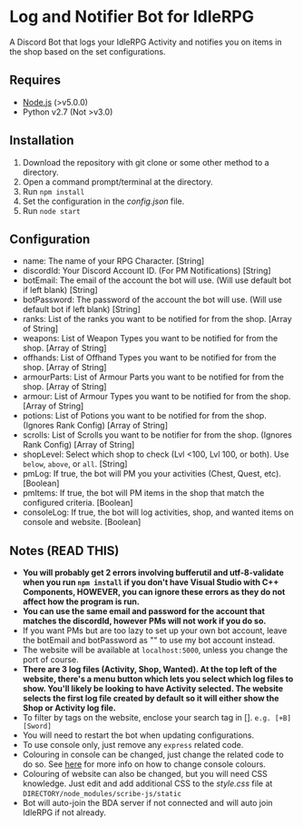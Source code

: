 # Log and Notifier Bot for IdleRPG

A Discord Bot that logs your IdleRPG Activity and notifies you on items in the shop based on the set configurations.

## Requires
- [Node.js](https://nodejs.org/en/) (>v5.0.0)
- Python v2.7 (Not >v3.0)

## Installation

1. Download the repository with git clone or some other method to a directory.
2. Open a command prompt/terminal at the directory.
3. Run `npm install`
4. Set the configuration in the *config.json* file.
5. Run `node start`

## Configuration

- name: The name of your RPG Character. [String]
- discordId: Your Discord Account ID. (For PM Notifications) [String]
- botEmail: The email of the account the bot will use. (Will use default bot if left blank) [String] 
- botPassword: The password of the account the bot will use. (Will use default bot if left blank) [String] 
- ranks: List of the ranks you want to be notified for from the shop. [Array of String]
- weapons: List of Weapon Types you want to be notified for from the shop. [Array of String]
- offhands: List of Offhand Types you want to be notified for from the shop. [Array of String]
- armourParts: List of Armour Parts you want to be notified for from the shop. [Array of String]
- armour: List of Armour Types you want to be notified for from the shop. [Array of String]
- potions: List of Potions you want to be notified for from the shop. (Ignores Rank Config) [Array of String]
- scrolls: List of Scrolls you want to be notifier for from the shop. (Ignores Rank Config) [Array of String]
- shopLevel: Select which shop to check (Lvl <100, Lvl 100, or both). Use `below`, `above`, or `all`. [String]
- pmLog: If true, the bot will PM you your activities (Chest, Quest, etc). [Boolean]
- pmItems: If true, the bot will PM items in the shop that match the configured criteria. [Boolean]
- consoleLog: If true, the bot will log activities, shop, and wanted items on console and website. [Boolean]

## Notes (READ THIS)

- **You will probably get 2 errors involving bufferutil and utf-8-validate when you run `npm install` if you don't have Visual Studio with C++ Components, HOWEVER, you can ignore these errors as they do not affect how the program is run.**
- **You can use the same email and password for the account that matches the discordId, however PMs will not work if you do so.**
- If you want PMs but are too lazy to set up your own bot account, leave the botEmail and botPassword as "" to use my bot account instead.
- The website will be available at `localhost:5000`, unless you change the port of course.
- **There are 3 log files (Activity, Shop, Wanted). At the top left of the website, there's a menu button which lets you select which log files to show. You'll likely be looking to have Activity selected. The website selects the first log file created by default so it will either show the Shop or Activity log file.**
- To filter by tags on the website, enclose your search tag in []. `e.g. [+B][Sword]`
- You will need to restart the bot when updating configurations.
- To use console only, just remove any `express` related code.
- Colouring in console can be changed, just change the related code to do so. See [here](https://github.com/bluejamesbond/Scribe.js/wiki/4-%C2%B7-API-%3A-Console2) for more info on how to change console colours.
- Colouring of website can also be changed, but you will need CSS knowledge. Just edit and add additional CSS to the *style.css* file at `DIRECTORY/node_modules/scribe-js/static`
- Bot will auto-join the BDA server if not connected and will auto join IdleRPG if not already.
